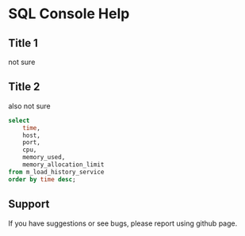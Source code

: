 # SQL Console Help

## Title 1
not sure

## Title 2
also not sure

```SQL
select 
    time, 
    host, 
    port,
    cpu, 
    memory_used,
    memory_allocation_limit
from m_load_history_service
order by time desc;
```

## Support
If you have suggestions or see bugs, please report using github page.
